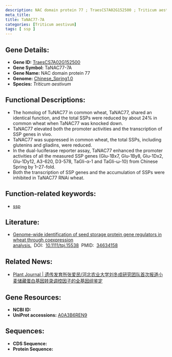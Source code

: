 ```yaml
---
description: NAC domain protein 77 ; TraesCS7A02G152500 ; Triticum aestivum
meta_title:
title: TaNAC77-7A
categories: [Triticum aestivum]
tags: [ ssp ]
---
```


## Gene Details:
- **Gene ID:**	[TraesCS7A02G152500](https://ensembl.gramene.org/Triticum_aestivum/Gene/Summary?g=TraesCS7A02G152500)
- **Gene Symbol:** TaNAC77-7A
- **Gene Name:** NAC domain protein 77
- **Genome:** [Chinese_Spring1.0](https://ensembl.gramene.org/Triticum_aestivum/Info/Index)
- **Species:** *Triticum aestivum*

## Functional Descriptions:
   - The homolog of TuNAC77 in common wheat, TaNAC77, shared an identical function, and the total SSPs were reduced by about 24% in common wheat when TaNAC77 was knocked down.
   - TaNAC77 elevated both the promoter activities and the transcription of SSP genes in vivo.
   - TaNAC77 was suppressed in common wheat, the total SSPs, including glutenins and gliadins, were reduced.
   - In the dual-luciferase reporter assay, TaNAC77 enhanced the promoter activities of all the measured SSP genes (Glu-1Bx7, Glu-1By8, Glu-1Dx2, Glu-1Dy12, A3-620, D3-578, TaGli-α-1 and TaGli-ω-10) from Chinese Spring by 1–27-fold.
   - Both the transcription of SSP genes and the accumulation of SSPs were inhibited in TaNAC77 RNAi wheat.

## Function-related keywords:
   - [ssp](/tags/ssp/)

## Literature:
   - [Genome-wide identification of seed storage protein gene regulators in wheat through coexpression analysis.]( https://onlinelibrary.wiley.com/doi/10.1111/tpj.15538)&nbsp;&nbsp;DOI:&nbsp;&nbsp;[10.1111/tpj.15538](https://onlinelibrary.wiley.com/doi/10.1111/tpj.15538)&nbsp;&nbsp;PMID:&nbsp;&nbsp;[34634158](https://pubmed.ncbi.nlm.nih.gov/34634158/)

## Related News:
   - [Plant Journal | 遗传发育所张爱民/河北农业大学刘冬成研究团队首次报道小麦储藏蛋白基因转录调控因子的全基因组鉴定](https://mp.weixin.qq.com/s?__biz=Mzg3MDEwNDEyMg==&mid=2247519555&idx=3&sn=0a68994bf605d061b12efd3d98bef51b&chksm=ce902016f9e7a9004e8fb6a36c31ad520e70d0d680e28354562f4ab8bbc9afce615e59700ccf&scene=27#wechat_redirect)

## Gene Resources:
- **NCBI ID:**  [](https://www.ncbi.nlm.nih.gov/gene/?term=)
- **UniProt accessions:** [A0A3B6REN9](https://www.uniprot.org/uniprotkb/A0A3B6REN9/entry)



## Sequences:
- **CDS Sequence:**
- **Protein Sequence:**
